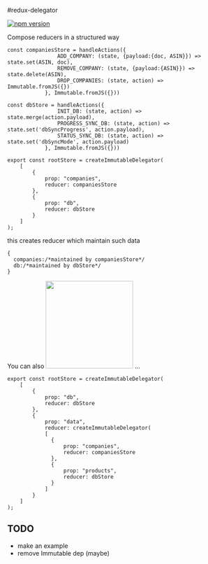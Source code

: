 #redux-delegator

[![npm version](https://badge.fury.io/js/redux-delegator.svg)](http://badge.fury.io/js/redux-delegator)

Compose reducers in a structured way 

```
const companiesStore = handleActions({
                ADD_COMPANY: (state, {payload:{doc, ASIN}}) => state.set(ASIN, doc),
                REMOVE_COMPANY: (state, {payload:{ASIN}}) => state.delete(ASIN),
                DROP_COMPANIES: (state, action) => Immutable.fromJS({})
            }, Immutable.fromJS({}))
            
const dbStore = handleActions({
                INIT_DB: (state, action) => state.merge(action.payload),
                PROGRESS_SYNC_DB: (state, action) => state.set('dbSyncProgress', action.payload),
                STATUS_SYNC_DB: (state, action) => state.set('dbSyncMode', action.payload)
            }, Immutable.fromJS({}))

export const rootStore = createImmutableDelegator(
    [
        {
            prop: "companies",
            reducer: companiesStore
        },
        {
            prop: "db",
            reducer: dbStore
        }
    ]
);
```

this creates reducer which maintain such data



```
{
  companies:/*maintained by companiesStore*/
  db:/*maintained by dbStore*/
}
```

You can also <img src='https://i.imgflip.com/ob4v0.jpg' width='200'> ...

```
export const rootStore = createImmutableDelegator(
    [
        {
            prop: "db",
            reducer: dbStore
        },
        {
            prop: "data",
            reducer: createImmutableDelegator(
            [
              {
                  prop: "companies",
                  reducer: companiesStore
              },
              {
                  prop: "products",
                  reducer: dbStore
              }
            ]
        }
    ]
);
```

## TODO
- make an example
- remove Immutable dep (maybe)
